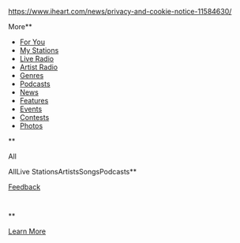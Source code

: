https://www.iheart.com/news/privacy-and-cookie-notice-11584630/

<a href="" class="btn btn-circle xsmall header-search-close header-search-close-sm"><em></em></a>
<a href="" class="header-back"><em></em></a><a href="" class="header-hamburger"><em></em></a><a href="" class="header-search-sm"><em></em></a><a href="" class="header-close"><em></em></a>

More**

-   [For You](/ "iHeartRadio")
-   [My Stations](/my/stations/)
-   [Live Radio](/live/country/US/)
-   [Artist Radio](/artist/)
-   [Genres](/genre/)
-   [Podcasts](/podcast/)
-   [News](http://news.iheart.com/articles/)
-   [Features](http://news.iheart.com/features/iheartradio-features-1049/)
-   [Events](http://news.iheart.com/features/iheartradio-events-1050/)
-   [Contests](http://news.iheart.com/contests/)
-   [Photos](http://news.iheart.com/photos/)

**

All

AllLive StationsArtistsSongsPodcasts**

<a href="" class="btn btn-circle xsmall header-search-close header-search-close-lg"><em></em></a>
<a href="" class="btn-account btn-circle medium" title="Account"><em></em></a>

<a href="http://www.iheartradio.com/help" class="btn short">Feedback</a>

![]()

<a href="" class="player-art"><img src="" /></a>
<a href="" class="player-station type-secondary type-xsmall"></a>

**

<a href="" id="ads-learn-more">Learn More</a>


